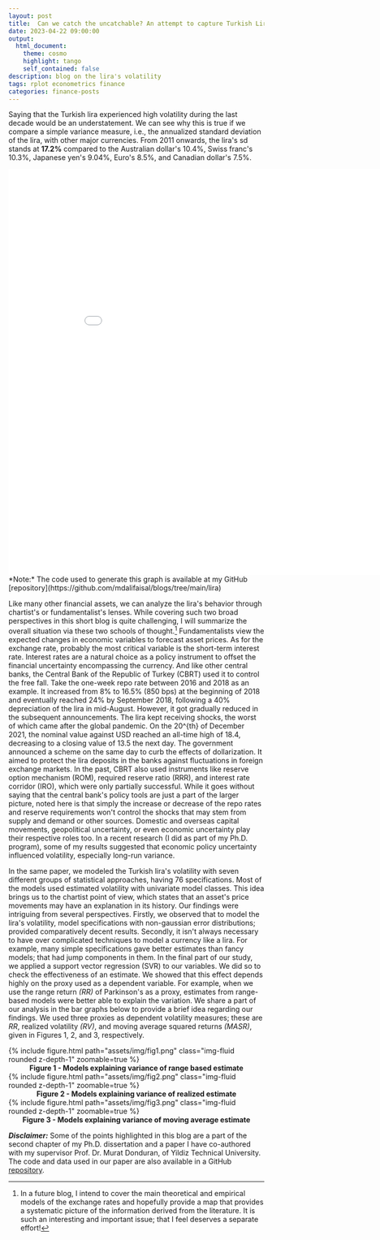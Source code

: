 ```yaml
---
layout: post
title:  Can we catch the uncatchable? An attempt to capture Turkish Lira's hyper volatility! 
date: 2023-04-22 09:00:00
output:
  html_document:
    theme: cosmo
    highlight: tango
    self_contained: false
description: blog on the lira's volatility
tags: rplot econometrics finance
categories: finance-posts
---
```



Saying that the Turkish lira experienced high volatility during the last decade would be an understatement. We can see why this is true if we compare a simple variance measure, i.e., the annualized standard deviation of the lira, with other major currencies. From 2011 onwards, the lira's sd stands at **17.2%** compared to the Australian dollar's 10.4%, Swiss franc's 10.3%, Japanese yen's 9.04%, Euro's 8.5%, and Canadian dollar's 7.5%.

<div>
  <iframe width="900" height="800" frameborder="0" scrolling="no" src="//plotly.com/~alishaikh1119/1.embed"></iframe>
</div>
*Note:* The code used to generate this graph is available at my GitHub [repository](https://github.com/mdalifaisal/blogs/tree/main/lira)


Like many other financial assets, we can analyze the lira's behavior through chartist's or fundamentalist's lenses. While covering such two broad perspectives in this short blog is quite challenging, I will summarize the overall situation via these two schools of thought.[^1] Fundamentalists view the expected changes in economic variables to forecast asset prices. As for the exchange rate, probably the most critical variable is the short-term interest rate. Interest rates are a natural choice as a policy instrument to offset the financial uncertainty encompassing the currency. And like other central banks, the Central Bank of the Republic of Turkey (CBRT) used it to control the free fall. Take the one-week repo rate between 2016 and 2018 as an example. It increased from 8% to 16.5% (850 bps) at the beginning of 2018 and eventually reached 24% by September 2018, following a 40% depreciation of the lira in mid-August. However, it got gradually reduced in the subsequent announcements. The lira kept receiving shocks, the worst of which came after the global pandemic. On the 20^{th} of December 2021, the nominal value against USD reached an all-time high of 18.4, decreasing to a closing value of 13.5 the next day. The government announced a scheme on the same day to curb the effects of dollarization. It aimed to protect the lira deposits in the banks against fluctuations in foreign exchange markets. In the past, CBRT also used instruments like reserve option mechanism (ROM), required reserve ratio (RRR), and interest rate corridor (IRO), which were only partially successful. While it goes without saying that the central bank's policy tools are just a part of the larger picture, noted here is that simply the increase or decrease of the repo rates and reserve requirements won't control the shocks that may stem from supply and demand or other sources. Domestic and overseas capital movements, geopolitical uncertainty, or even economic uncertainty play their respective roles too. In a recent research (I did as part of my Ph.D. program), some of my results suggested that economic policy uncertainty influenced volatility, especially long-run variance. 

In the same paper, we modeled the Turkish lira's volatility with seven different groups of statistical approaches, having 76 specifications. Most of the models used estimated volatility with univariate model classes. This idea brings us to the chartist point of view, which states that an asset's price movements may have an explanation in its history. Our findings were intriguing from several perspectives. Firstly, we observed that to model the lira's volatility, model specifications with non-gaussian error distributions; provided comparatively decent results. Secondly, it isn't always necessary to have over complicated techniques to model a currency like a lira. For example, many simple specifications gave better estimates than fancy models; that had jump components in them. In the final part of our study, we applied a support vector regression (SVR) to our variables. We did so to check the effectiveness of an estimate. We showed that this effect depends highly on the proxy used as a dependent variable. For example, when we use the range return *(RR)* of Parkinson's as a proxy, estimates from range-based models were better able to explain the variation. We share a part of our analysis in the bar graphs below to provide a brief idea regarding our findings. We used three proxies as dependent volatility measures; these are *RR*, realized volatility *(RV)*, and moving average squared returns *(MASR)*, given in Figures 1, 2, and 3, respectively.

 
 <div class="row mt-3">
    <div class="col-sm mt-3 mt-md-0">
        {% include figure.html path="assets/img/fig1.png" class="img-fluid rounded z-depth-1" zoomable=true %}
      <figcaption align = "center"><b>Figure 1 - Models explaining variance of range based estimate</b></figcaption>
        </div>
</div>


<div class="row mt-3">
    <div class="col-sm mt-3 mt-md-0">
        {% include figure.html path="assets/img/fig2.png" class="img-fluid rounded z-depth-1" zoomable=true %}
      <figcaption align = "center"><b>Figure 2 - Models explaining variance of realized estimate</b></figcaption>
        </div>
</div>

<div class="row mt-3">
    <div class="col-sm mt-3 mt-md-0">
        {% include figure.html path="assets/img/fig3.png" class="img-fluid rounded z-depth-1" zoomable=true %}
      <figcaption align = "center"><b>Figure 3 - Models explaining variance of moving average estimate</b></figcaption>
        </div>
</div>


**_Disclaimer:_** Some of the points highlighted in this blog are a part of the second chapter of my Ph.D. dissertation and a paper I have co-authored with my supervisor Prof. Dr. Murat Donduran, of Yildiz Technical University. The code and data used in our paper are also available in a GitHub [repository](https://github.com/mdalifaisal/lira_volatility_code).

[^1]: In a future blog, I intend to cover the main theoretical and empirical models of the exchange rates and hopefully provide a map that provides a systematic picture of the information derived from the literature. It is such an interesting and important issue; that I feel deserves a separate effort! 
